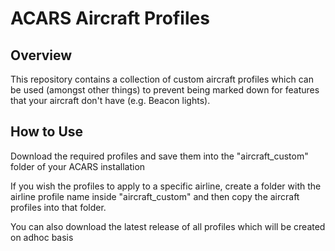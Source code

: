 # ACARS Aircraft Profiles
## Overview
This repository contains a collection of custom aircraft profiles which can be used (amongst other things) to prevent being marked down for features that your aircraft don't have (e.g. Beacon lights).

## How to Use
Download the required profiles and save them into the "aircraft_custom" folder of your ACARS installation

If you wish the profiles to apply to a specific airline, create a folder with the airline profile name inside "aircraft_custom" and then copy the aircraft profiles into that folder.

You can also download the latest release of all profiles which will be created on adhoc basis
